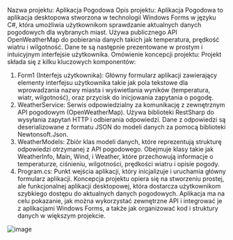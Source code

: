 Nazwa projektu: Aplikacja Pogodowa
Opis projektu: Aplikacja Pogodowa to aplikacja desktopowa stworzona w technologii Windows Forms w języku C#, która umożliwia użytkownikom sprawdzanie aktualnych danych pogodowych dla wybranych miast. Używa publicznego API OpenWeatherMap do pobierania danych takich jak temperatura, prędkość wiatru i wilgotność. Dane te są następnie prezentowane w prostym i intuicyjnym interfejsie użytkownika.
Omówienie koncepcji projektu: Projekt składa się z kilku kluczowych komponentów:
1.	Form1 (Interfejs użytkownika): Główny formularz aplikacji zawierający elementy interfejsu użytkownika takie jak pola tekstowe dla wprowadzania nazwy miasta i wyświetlania wyników (temperatura, wiatr, wilgotność), oraz przycisk do inicjowania zapytania o pogodę.
2.	WeatherService: Serwis odpowiedzialny za komunikację z zewnętrznym API pogodowym (OpenWeatherMap). Używa biblioteki RestSharp do wysyłania zapytań HTTP i odbierania odpowiedzi. Dane z odpowiedzi są deserializowane z formatu JSON do modeli danych za pomocą biblioteki Newtonsoft.Json.
3.	WeatherModels: Zbiór klas modeli danych, które reprezentują strukturę odpowiedzi otrzymanej z API pogodowego. Obejmuje klasy takie jak WeatherInfo, Main, Wind, i Weather, które przechowują informacje o temperaturze, ciśnieniu, wilgotności, prędkości wiatru i opisie pogody.
4.	Program.cs: Punkt wejścia aplikacji, który inicjalizuje i uruchamia główny formularz aplikacji.
Koncepcja projektu opiera się na stworzeniu prostej, ale funkcjonalnej aplikacji desktopowej, która dostarcza użytkownikom szybkiego dostępu do aktualnych danych pogodowych. Aplikacja ma na celu pokazanie, jak można wykorzystać zewnętrzne API i integrować je z aplikacjami Windows Forms, a także jak organizować kod i struktury danych w większym projekcie.

![image](https://github.com/pitrusik/PogodaApp/assets/91748205/cd4c0cc1-bc0a-409a-930e-48349f5a93df)
